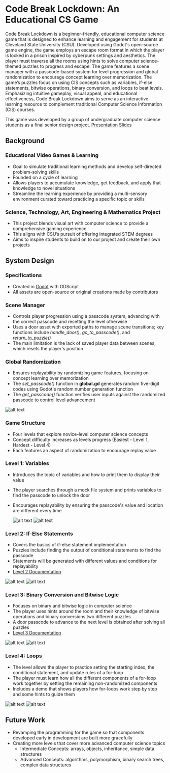 # Code Break Lockdown: An Educational CS Game

Code Break Lockdown is a beginner-friendly, educational computer science game that is designed to enhance learning and engagement for students at Cleveland State University (CSU). Developed using Godot's open-source game engine, the game employs an escape room format in which the player is locked in a prison inspired by cyberpunk settings and aesthetics. The player must traverse all the rooms using hints to solve computer science-themed puzzles to progress and escape. The game features a scene manager with a passcode-based system for level progression and global randomization to encourage concept learning over memorization. The game’s puzzles focus on using CIS concepts such as variables, if-else statements, bitwise operations, binary conversion, and loops to beat levels. Emphasizing intuitive gameplay, visual appeal, and educational effectiveness, Code Break Lockdown aims to serve as an interactive learning resource to complement traditional Computer Science Information (CIS) courses.

This game was developed by a group of undergraduate computer science students as a final senior design project. 
[Presentation Slides](https://github.com/sidneyzweifel/Senior-Design-Game-Files/blob/main/Senior%20Design%20Documents/Final%20Senior%20Design%20Presentation.pdf)

## Background
### Educational Video Games & Learning
* Goal to simulate traditional learning methods and develop self-directed problem-solving skills
* Founded on a cycle of learning
* Allows players to accumulate knowledge, get feedback, and apply that knowledge to novel situations 
* Streamline the learning experience by providing a multi-sensory environment curated toward practicing a specific topic or skills

### Science, Technology, Art, Engineering & Mathematics Project
* This project blends visual art with computer science to provide a comprehensive gaming experience
* This aligns with CSU’s pursuit of offering integrated STEM degrees
* Aims to inspire students to build on to our project and create their own projects

## System Design
### Specifications
* Created in [Godot](https://godotengine.org/download/windows/) with GDScript 
* All assets are open-source or original creations made by contributors
### Scene Manager
* Controls player progression using a passcode system, advancing with the correct passcode and resetting the level otherwise
* Uses a door asset with exported paths to manage scene transitions; key functions include *handle_door()*, *go_to_passcode()*, and *return_to_puzzle()*
* The main limitation is the lack of saved player data between scenes, which resets the player's position
### Global Randomization
* Ensures replayability by randomizing game features, focusing on concept learning over memorization
* The *set_passcode()* function in **global.gd** generates random five-digit codes using Godot's random number generation function
* The *get_passcode()* function verifies user inputs against the randomized passcode to control level advancement

![alt text](https://github.com/sidneyzweifel/Senior-Design-Game-Files/blob/main/Images/manager_screenshot.png)

### Game Structure
* Four levels that explore novice-level computer science concepts
* Concept difficulty increases as levels progress (Easiest - Level 1, Hardest - Level 4) 
* Each features an aspect of randomization to encourage replay value

### Level 1: Variables
* Introduces the topic of variables and how to print them to display their value
* The player searches through a mock file system and prints variables to find the passcode to unlock the door 
* Encourages replayability by ensuring the passcode's value and location are different every time
  
  ![alt text](https://github.com/sidneyzweifel/Senior-Design-Game-Files/blob/main/Images/puzz1_screenshot1.png)
  ![alt text](https://github.com/sidneyzweifel/Senior-Design-Game-Files/blob/main/Images/puzz1_screenshot2.png)

### Level 2: If-Else Statements
* Covers the basics of if-else statement implementation
* Puzzles include finding the output of conditional statements to find the passcode
* Statements will be generated with different values and conditions for replayability
* [Level 2 Documentation](https://github.com/sidneyzweifel/Senior-Design-Game-Files/blob/main/Senior%20Design%20Documents/Level%20Two%20(Puzzle2_TEST.tscn)%20Documentation%20-%20Sheet1.pdf)
  
![alt text](https://github.com/sidneyzweifel/Senior-Design-Game-Files/blob/main/Images/puzz2_screenshot1.png)
![alt text](https://github.com/sidneyzweifel/Senior-Design-Game-Files/blob/main/Images/puzz2_screenshot2.png)

### Level 3: Binary Conversion and Bitwise Logic
* Focuses on binary and bitwise logic in computer science                        
* The player uses hints around the room and their knowledge of bitwise operations and binary conversions two different puzzles
* A door passcode to advance to the next level is obtained after solving all puzzles
* [Level 3 Documentation](https://github.com/sidneyzweifel/Senior-Design-Game-Files/blob/main/Senior%20Design%20Documents/Level%20Three%20(Puzzle3_TEST.tscn)%20Documentation%20-%20Sheet1.pdf)
  
![alt text](https://github.com/sidneyzweifel/Senior-Design-Game-Files/blob/main/Images/puzz3_screenshot1.png)
![alt text](https://github.com/sidneyzweifel/Senior-Design-Game-Files/blob/main/Images/puzz3_screenshot2.png)

### Level 4: Loops
* The level allows the player to practice setting the starting index, the conditional statement, and update rules of a for-loop
* The player must learn how all the different components of a for-loop work together by setting the remaining non-randomized components 
* Includes a demo that shows players how for-loops work step by step and some hints to guide them
  
![alt text](https://github.com/sidneyzweifel/Senior-Design-Game-Files/blob/main/Images/puzz4_screenshot1.png)
![alt text](https://github.com/sidneyzweifel/Senior-Design-Game-Files/blob/main/Images/puzz4_screenshot2.png)

## Future Work
* Revamping the programming for the game so that components developed early in development are built more gracefully
* Creating more levels that cover more advanced computer science topics
    * Intermediate Concepts: arrays, objects, inheritance, simple data structures
    * Advanced Concepts: algorithms, polymorphism, binary search trees, complex data structures
